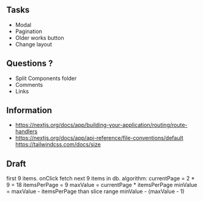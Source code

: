 ## Tasks
- Modal
- Pagination
- Older works button
- Change layout 

## Questions ?
- Split Components folder
- Comments
- Links

## Information 
- https://nextjs.org/docs/app/building-your-application/routing/route-handlers
- https://nextjs.org/docs/app/api-reference/file-conventions/default
https://tailwindcss.com/docs/size






## Draft


first 9 items. onClick fetch next 9 items in db.
algorithm: 
currentPage = 2 * 9 = 18 
itemsPerPage = 9
maxValue = currentPage * itemsPerPage
minValue = maxValue - itemsPerPage
than 
slice range minValue - (maxValue - 1)
